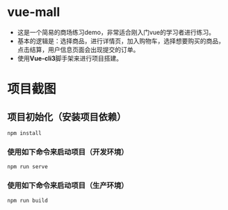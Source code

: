 # vue-mall
- 这是一个简易的商场练习demo，非常适合刚入门vue的学习者进行练习。
- 基本的逻辑是：选择商品，进行详情页，加入购物车，选择想要购买的商品，点击结算，用户信息页面会出现提交的订单。
- 使用**Vue-cli3**脚手架来进行项目搭建。

# 项目截图

## 项目初始化（安装项目依赖）
```
npm install
```

### 使用如下命令来启动项目（开发环境）
```
npm run serve
```

### 使用如下命令来启动项目（生产环境）
```
npm run build
```

